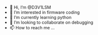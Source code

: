 - 👋 Hi, I’m @D3V1LSM
- 👀 I’m interested in firmware coding
- 🌱 I’m currently learning python
- 💞️ I’m looking to collaborate on debugging
- 📫 How to reach me ... 

<!---
D3V1LSM/D3V1LSM is a ✨ special ✨ repository because its `README.md` (this file) appears on your GitHub profile.
You can click the Preview link to take a look at your changes.
--->
